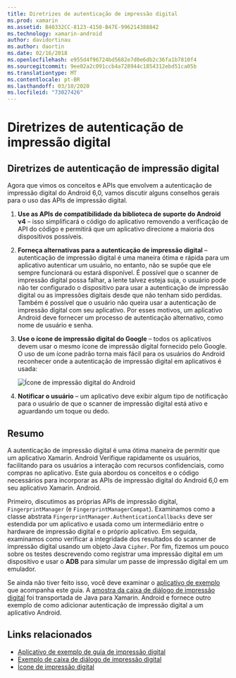 ```yaml
---
title: Diretrizes de autenticação de impressão digital
ms.prod: xamarin
ms.assetid: B40332CC-8123-4150-B47E-996214388842
ms.technology: xamarin-android
author: davidortinau
ms.author: daortin
ms.date: 02/16/2018
ms.openlocfilehash: e955d4f96724bd5682e7d0e6db2c36fa1b7810f4
ms.sourcegitcommit: 9ee02a2c091ccb4a728944c1854312ebd51ca05b
ms.translationtype: MT
ms.contentlocale: pt-BR
ms.lasthandoff: 03/10/2020
ms.locfileid: "73027426"
---
```

# <a name="fingerprint-authentication-guidance"></a>Diretrizes de autenticação de impressão digital

## <a name="fingerprint-authentication-guidance"></a>Diretrizes de autenticação de impressão digital

Agora que vimos os conceitos e APIs que envolvem a autenticação de impressão digital do Android 6,0, vamos discutir alguns conselhos gerais para o uso das APIs de impressão digital.

1. **Use as APIs de compatibilidade da biblioteca de suporte do Android v4** &ndash; isso simplificará o código do aplicativo removendo a verificação de API do código e permitirá que um aplicativo direcione a maioria dos dispositivos possíveis.
2. **Forneça alternativas para a autenticação de impressão digital** &ndash; autenticação de impressão digital é uma maneira ótima e rápida para um aplicativo autenticar um usuário, no entanto, não se supõe que ele sempre funcionará ou estará disponível. É possível que o scanner de impressão digital possa falhar, a lente talvez esteja suja, o usuário pode não ter configurado o dispositivo para usar a autenticação de impressão digital ou as impressões digitais desde que não tenham sido perdidas. Também é possível que o usuário não queira usar a autenticação de impressão digital com seu aplicativo. Por esses motivos, um aplicativo Android deve fornecer um processo de autenticação alternativo, como nome de usuário e senha.
3. **Use o ícone de impressão digital do Google** &ndash; todos os aplicativos devem usar o mesmo ícone de impressão digital fornecido pelo Google. O uso de um ícone padrão torna mais fácil para os usuários do Android reconhecer onde a autenticação de impressão digital em aplicativos é usada: 
    
    ![Ícone de impressão digital do Android](summary-images/ic-fp-40px.png)
    
4. **Notificar o usuário** &ndash; um aplicativo deve exibir algum tipo de notificação para o usuário de que o scanner de impressão digital está ativo e aguardando um toque ou dedo. 

## <a name="summary"></a>Resumo

A autenticação de impressão digital é uma ótima maneira de permitir que um aplicativo Xamarin. Android Verifique rapidamente os usuários, facilitando para os usuários a interação com recursos confidenciais, como compras no aplicativo. Este guia abordou os conceitos e o código necessários para incorporar as APIs de impressão digital do Android 6,0 em seu aplicativo Xamarin. Android.

Primeiro, discutimos as próprias APIs de impressão digital, `FingerprintManager` (e `FingerprintManagerCompat`). Examinamos como a classe abstrata `FingerprintManager.AuthenticationCallbacks` deve ser estendida por um aplicativo e usada como um intermediário entre o hardware de impressão digital e o próprio aplicativo. Em seguida, examinamos como verificar a integridade dos resultados do scanner de impressão digital usando um objeto Java `Cipher`. Por fim, fizemos um pouco sobre os testes descrevendo como registrar uma impressão digital em um dispositivo e usar o **ADB** para simular um passe de impressão digital em um emulador. 

Se ainda não tiver feito isso, você deve examinar o [aplicativo de exemplo](https://github.com/xamarin/monodroid-samples/tree/master/FingerprintGuide) que acompanha este guia. A [amostra da caixa de diálogo de impressão digital](https://docs.microsoft.com/samples/xamarin/monodroid-samples/android-m-fingerprintdialog) foi transportada de Java para Xamarin. Android e fornece outro exemplo de como adicionar autenticação de impressão digital a um aplicativo Android.

## <a name="related-links"></a>Links relacionados

- [Aplicativo de exemplo de guia de impressão digital](https://github.com/xamarin/monodroid-samples/tree/master/FingerprintGuide)
- [Exemplo de caixa de diálogo de impressão digital](https://docs.microsoft.com/samples/xamarin/monodroid-samples/android-m-fingerprintdialog)
- [Ícone de impressão digital](https://raw.githubusercontent.com/xamarin/monodroid-samples/master/FingerprintGuide/FingerprintSampleApp/Resources/drawable-hdpi/ic_fp_40px.png)
